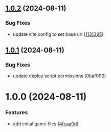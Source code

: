 ## [1.0.2](https://github.com/ollyrowe/2048/compare/v1.0.1...v1.0.2) (2024-08-11)


### Bug Fixes

* update vite config to set base url ([1131395](https://github.com/ollyrowe/2048/commit/113139542cbf071d359192ed559a0ba6251fa9ab))

## [1.0.1](https://github.com/ollyrowe/2048/compare/v1.0.0...v1.0.1) (2024-08-11)


### Bug Fixes

* update deploy script permissions ([0baf090](https://github.com/ollyrowe/2048/commit/0baf090608c4c401eaf225f3e82cfc09ce653884))

# 1.0.0 (2024-08-11)


### Features

* add initial game files ([4fcaa0d](https://github.com/ollyrowe/2048/commit/4fcaa0d88fd85084e20124b472d69d57a26c360f))
